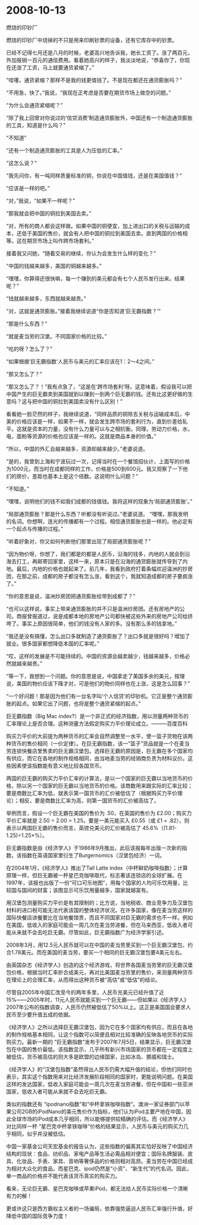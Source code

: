 # 2008-10-13

燃烧的印钞厂 

燃烧的印钞厂中烧掉的不只是用来印刷钞票的设备，还有它库存中的钞票。

已经不记得七月还是八月的时候，老婆高兴地告诉我，她长工资了。涨了两百元，外加报销一百元的通信费用。看着她高兴的样子，我淡淡地说，“恭喜你了，你现在还涨了工资，马上就要通货紧缩了。”

“哇噻，通货紧缩？那样不是我的钱更值钱了。不是现在都还在通货膨胀吗？”

“不用急，快了。”我说，“我现在正考虑是否要在期货市场上做空的问题。”

“为什么会通货紧缩呢？”

“除了我上回曾对你说过的‘信贷消费’制造通货膨胀外，中国还有一个制造通货膨胀的工具，知道是什么吗？”

“不知道”

“还有一个制造通货膨胀的工具是人为压低的汇率。”

“这怎么说？”

“我先问你，有一吨同样质量标准的铜，你说在中国值钱，还是在美国值钱？”

“应该是一样的吧。”

“对，”我说，“如果不一样呢？”

“那我就会把中国的铜拉到美国去卖。”

“对，所有的商人都会这样做。如果中国的铜便宜，加上进出口的关税与运输的成本，还低于美国的售价，就会有人把中国的铜拉到美国去卖。直到两国的价格相等。这在期货市场上叫作跨市场套利。”

接着我又问她，“随着交易的继续，你认为会发生什么样的变化？”

“中国的钱越来越多，美国的铜越来越多。”

“嘿嘿，你算得还很快嘛，每一个赚到的美元都会有七个人民币发行出来。结果呢？”

“钱就越来越多，东西就越来越贵。”

“对，这就是通货膨胀。”接着我继续说道“你是否知道‘巨无霸指数？’”

“那是什么东西？”

“就是麦当劳的汉堡。不同国家价格的比较。”

“吃的呀？怎么了？”

“如果根据‘巨无霸指数’人民币与美元的汇率应该在1：2～4之间。”

“那又怎么了？”

“那又怎么了？！”我有点急了，“这是在‘跨市场套利’呀。这意味着，假设我可以把中国产生的巨无霸卖到美国就到以赚到一到两个巨无霸的钱。还有比这更好做的生意吗？这与把中国的铜拉到美国卖没有什么区别！”

看看她一脸茫然的样子，我继续说道，“同样品质的铜除去关税与运输成本后，中美的价格应该是一样，如果不一样，就会发生跨市场的套利行为，直到价差给轧平。这就是资本的力量，没有什么力量可以与之相抗衡。同理，劳动力价格，水，电，面粉等资源的价格也应该是一样的。这就是商品本身的价值。”

“所以，中国的外汇会越来越多，资源却越来越少。”老婆说道。

“是的，我曾到上海和宁波玩过一次，记得当时在一个餐馆招伙计，上面写的价格为1000元，而当时在成都同样的工作，价格是500到600元。我又观察了一下他们的房价，差距也基本上是这个倍数。这说明什么问题？”

“不知道。”

“嘿嘿，说明他们的钱不如我们成都的钱值钱。我将这样的现象为‘局部通货膨胀’。”

“局部通货膨胀？那是什么东西？听都没有听说过。”老婆说道。 “嘿嘿，那我发明的名词。你想啊，连光的传播都有一个过程。相信通货膨胀也是一样的。他必定有一个起点与传播的过程。”

“听着好象对，你又如何判断他们那里出现了局部通货膨胀呢？”

“因为物价呀，你想了，我们都是的都是人民币，沿海的钱多，内地的人就会到沿海去打工，再邮寄回家里，这样一来，原本只是在沿海的通货膨胀就传导到了内地。最后，内地的价格也就起来了。前几年，我看到政府打着条幅欢迎温洲的抄房团，在那之前，成都的房子都没有怎么涨，看到这个，我就知道成都的房子要疯涨了。”

“你的意思是说，温洲炒房团把通货膨胀给带到成都了？”

“也可以这样说，事实上带来通货膨胀的并不只是温洲炒房团。还有房地产的公司。商报曾报道过，说是成都本地的房地产公司都快被这些外来的房地产公司给挤垮了。事实上原因很简单，他们的钱没有人家的多。没有那么多的钱拿地。”

“我还是没有搞懂，怎么出口多就制造了通货膨胀了？出口多就是很好吗？增加了就业。很多国家都想降低本国的汇率呢。”

“哎，这样的发展是不可能持续的。中国的资源会越卖越少，钱越来越多，价格必然就越来越贵。”

“等一下，我想到一个问题。你的意思是说，中国拿走了美国多余的美元，按理说，美国的物价应该下降才对，可是他们的物价同样也在上涨，这是怎么回事？”

“一个好问题！那是因为他们有一台名字叫‘个人信贷’的印钞机。它正是整个通货膨胀的起点。如果它出了问题，也将是整个通货紧缩的起点。”

巨无霸指数（Big Mac index?）是一个非正式的经济指数，用以测量两种货币的汇率理论上是否合理。这种测量方法假定购买力平价理论成立。———百度百科

购买力平价的大前提为两种货币的汇率会自然调整至一水平，使一篮子货物在该两种货币的售价相同（一价定律）。在巨无霸指数，该一“篮子”货品就是一个在麦当劳连锁快餐店里售卖的巨无霸汉堡包。选择巨无霸的原因是，巨无霸在多个国家均有供应，而它在各地的制作规格相同，由当地麦当劳的经销商负责为材料议价。这些因素使该指数能有意义地比较各国货币。

两国的巨无霸的购买力平价汇率的计算法，是以一个国家的巨无霸以当地货币的价格，除以另一个国家的巨无霸以当地货币的价格。该商数用来跟实际的汇率比较；要是商数比汇率为低，就表示第一国货币的汇价被低估了（根据购买力平价理论）；相反，要是商数比汇率为高，则第一国货币的汇价被高估了。

举例而言，假设一个巨无霸在美国的售价为 .50，在英国的售价为 &pound;2.00；购买力平价汇率就是 2.50 ÷ 2.00 = 1.25。要是一美元能买入 &pound;0.55（或 &pound;1 = .82），则表示以两国巨无霸的售价而言，英镑兑美元的汇价被高估了 45.6%（(1.81-1.25)÷1.25×%）。

巨无霸指数是由《经济学人》于1986年9月推出，此后该报每年出版一次新的指数。该指数在英语国家里衍生了Burgernomics（汉堡包经济）一词。

在2004年1月，《经济学人》推出了Tall Latte index（中杯鲜奶咖啡指数）；计算原理一样，但巨无霸被一杯星巴克咖啡取代，标志著该连锁店的全球扩展。在1997年，该报也出版了一份“可口可乐地图”，用每个国家的人均可乐饮用量，比较国与国间的财富；该图显示可乐饮用量越多，国家就越富有。

用汉堡包测量购买力平价是有其限制的；比方说，当地税收、商业竞争力及汉堡包材料的进口税可能无法代表该国的整体经济状况。在许多国家，像在麦当劳这样的国际快餐店进餐要比在当地餐馆贵，而且不同国家对巨无霸的需求也不一样。例如在美国，低收入的家庭可能会一周几次在麦当劳进餐，但在马来西亚，低收入者可能从来就不会去吃巨无霸。尽管如此，巨无霸指数广为经济学家引述。

2008年3月，用12.5元人民币就可以在中国的麦当劳里买到一个巨无霸汉堡包，约合1.78美元。而在美国的麦当劳，要买一个相同的巨无霸汉堡包要4美元左右。

由英国杂志《经济学人》创造的这个经济游戏，将世界各国麦当劳里的巨无霸汉堡包价格，根据当时汇率折合成美元，再对比美国麦当劳里的售价，来测量两种货币在理论上的合理汇率，从而得出这种货币被“高估”或“低估”的结论。

尽管自2005年中国汇改至今的两年多里，人民币兑美元已经升值了近15%――2005年时，11元人民币就能买到一个巨无霸――但如果以《经济学人》2007年公布的指数调查，人民币仍然被低估了50%以上。这正是美国国会要求人民币至少要升值五成的依据。

《经济学人》之所以选择巨无霸汉堡包，因为它在多个国家均有供应，而且在各地的制作规格基本相同，让这个指数可以简便且相对比较准确的反映各地货币的实际购买力。最新一期的 “巨无霸指数”发布于2007年7月5日，结果显示，巨无霸汉堡包在中国的售价最低。该指数显示，几乎所有新兴市场国家的货币都在一定程度上被低估，货币被高估的则大多是欧盟的边缘国家，比如冰岛、挪威和瑞士。

《经济学人》的“汉堡包指数”虽然得出人民币仍需大幅升值的结论，但他们同时也表示，其实这个指数用来对比经济发展阶段相同的国家时，更能说明问题。在美国这样的发达国家，低收入家庭可能会一周几次在麦当劳进餐，但在中国和一些亚洲国家，低收入者可能从来就不会去吃巨无霸。

类似的指数还有 “ipodnano指数”和“中杯拿铁咖啡指数”。澳洲一家证券部门以苹果公司2GB的iPodNano的美元售价作为指标，他们认为iPod主要产地在中国，因此全球市场的iPod成本几乎相同，所以能够提供较精确的评估。而《经济学人》对比同样一杯 “星巴克中杯拿铁咖啡”价格的结果显示，人民币与美元的购买力几乎相同，似乎并没被低估。

中国一家基金公司天宏基金的报告认为，这些指数的偏离其实恰好反映了中国经济结构的现状：食品、纺织品、家电产品等生活必需品相对便宜；国际名牌服装、皮具、化妆品、手表、家具、音响等奢侈品的价格则相对高昂。麦当劳在中国已经成为相对大众化的食品，而星巴克、ipod仍然是“小资”、“新生代”的代名词。因此，单一商品的价格并不能代表该货币真实的购买力。

看来，无论巨无霸、星巴克咖啡或苹果iPod，都无法给人民币实际价格一个清晰有力的解！

更或许这只是西方霸权主义者的一场骗局，依靠强势逼迫人民币汇率强行升值，好降低中国的国际竞争力度！
